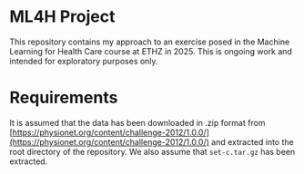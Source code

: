 # ML4H Project
This repository contains my approach to an exercise posed in the Machine 
Learning for Health Care course at ETHZ in 2025. This is ongoing work 
and intended for exploratory purposes only.

# Requirements
It is assumed that the data has been downloaded in .zip format from 
[https://physionet.org/content/challenge-2012/1.0.0/](https://physionet.org/content/challenge-2012/1.0.0/) 
and extracted into the root directory of the repository. We also assume 
that ``set-c.tar.gz`` has been extracted.

